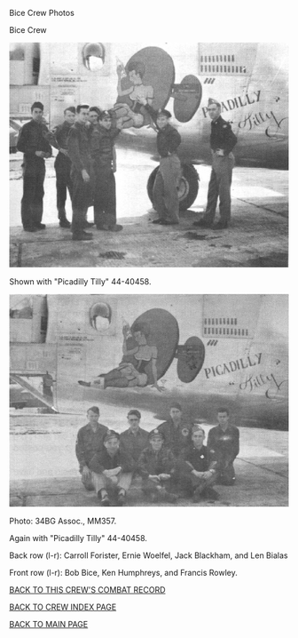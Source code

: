 
Bice Crew Photos






 




Bice Crew  
  

![](Bice.jpg)  

Shown with "Picadilly Tilly" 44-40458.  
  

![](Bice1.jpg)  

Photo: 34BG Assoc., MM357.  

Again with "Picadilly Tilly" 44-40458.  

Back row (l-r): Carroll Forister, Ernie Woelfel, Jack Blackham, and Len Bialas  

Front row (l-r): Bob Bice, Ken Humphreys, and Francis Rowley.  
  

[BACK TO THIS CREW'S COMBAT RECORD](ValorToVictory/crews/Bice.md)  

[BACK TO CREW INDEX PAGE](ValorToVictory/000crews.md)  

[BACK TO MAIN PAGE](ValorToVictory/index.html)



